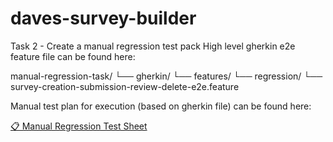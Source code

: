 # daves-survey-builder

Task 2 - Create a manual regression test pack
High level gherkin e2e feature file can be found here:

manual-regression-task/
└── gherkin/
    └── features/
        └── regression/
            └── survey-creation-submission-review-delete-e2e.feature

            
Manual test plan for execution (based on gherkin file) can be found here:

[📋 Manual Regression Test Sheet](https://docs.google.com/spreadsheets/d/1050Ak4A60kmJyawbwDDofBSdm3QRGkmyIu8GwJdfB-k/edit?usp=sharing)


